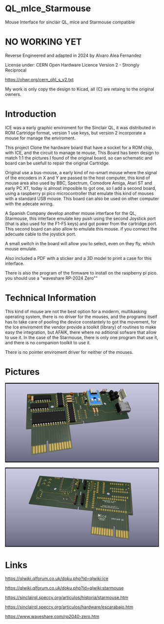 # QL_mIce_Starmouse
Mouse Interface for sinclair QL, mIce and Starmouse compatible

# NO WORKING YET

Reverse Engineered and adapted in 2024 by Alvaro Alea Fernandez

License under: CERN Open Hardware Licence Version 2 - Strongly Reciprocal

https://ohwr.org/cern_ohl_s_v2.txt

My work is only copy the design to Kicad, all (C) are retaing to the original owners.


# Introduction

ICE was a early graphic enviroment for the Sinclair QL, it was distributed in ROM Cartridge format, version 1 use keys, but version 2 incorporate a mouse for manage the enviroment.

This project Clone the hardware board that have a socket for a ROM chip, with ICE, and the circuit to manage te mouse, This Board has been design to match 1:1 the pictures I found of the original board, so can schematic and board can be usefull to repair the original Cartridge.

Original use a bus-mouse, a early kind of no-smart mouse where the signal of the encoders in X and Y are passed to the host computer, this kind of mouse area also used by BBC, Spectrum, Comodore Amiga, Atari ST and early PC XT, today is almost imposible to got one, so I add a second board, using a raspberry pi pico microcontroller that emulate this kind of mouses with a standard USB mouse. This board can also be used on other computer with the adecate wiring.

A Spanish Company develop another mouse interface for the QL, Starmouse, this interface emulate key push using the second Joystick port (that is also used for the F1-F5 keys) and got power from the cartridge port. This second board can also allow to emulate this mouse. if you connect the adecuate cable to the joystick port.

A small switch in the board will allow you to select, even on they fly, which mouse emulate.

Also included a PDF with a sticker and a 3D model to print a case for this interface.

There is also the program of the firmware to install on the raspberry pi pico. you should use a "waveshare RP-2024 Zero""

# Technical Information

This kind of mouse are not the best option for a moderm, multikasking operating system, there is no driver for the mouses, and the programs itself has to take care of pooling the device constantely to got the movement, for the Ice enviroment the vendor provide a toolkit (library) of routines to make easy the integration, but AFAIK, there where no aditional sofware that allow to use it. In the case of the Starmouse, there is only one program that use it, and there is no companion toolkit to use it.

There is no pointer enviroment driver for neither of the mouses.

# Pictures

![PCB Componentes Side](pcb_comp.png)

![PCB Solder Side](pcb_sold.png)

# Links

https://qlwiki.qlforum.co.uk/doku.php?id=qlwiki:ice

https://qlwiki.qlforum.co.uk/doku.php?id=qlwiki:starmouse

https://sinclairql.speccy.org/articulos/historia/starmouse.htm

https://sinclairql.speccy.org/articulos/hardware/escarabajo.htm

https://www.waveshare.com/rp2040-zero.htm
